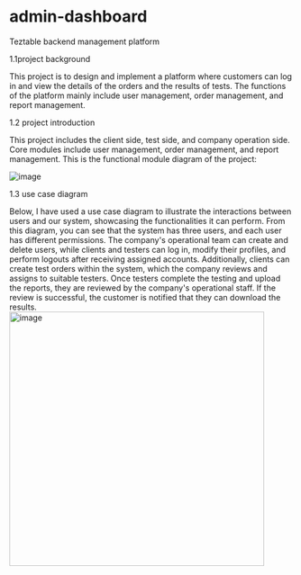 # admin-dashboard
Teztable backend management platform

1.1project background

This project is to design and implement a platform where customers can log in and view the details of the orders and the results of tests. The functions of the platform mainly include user management, order management, and report management.

1.2 project introduction

This project includes the client side, test side, and company operation side.
Core modules include user management, order management, and report management.
This is the functional module diagram of the project:

















![image](https://github.com/frirsta/admin-dashboard/assets/88880169/1d07df3b-b643-474c-9783-98809877baac)




















1.3 use case diagram

Below, I have used a use case diagram to illustrate the interactions between users and our system, showcasing the functionalities it can perform. From this diagram, you can see that the system has three users, and each user has different permissions. The company's operational team can create and delete users, while clients and testers can log in, modify their profiles, and perform logouts after receiving assigned accounts. Additionally, clients can create test orders within the system, which the company reviews and assigns to suitable testers. Once testers complete the testing and upload the reports, they are reviewed by the company's operational staff. If the review is successful, the customer is notified that they can download the results.
<img width="452" alt="image" src="https://github.com/frirsta/admin-dashboard/assets/88880169/9f334d60-0db1-42f4-b85e-f29a867f571c">

